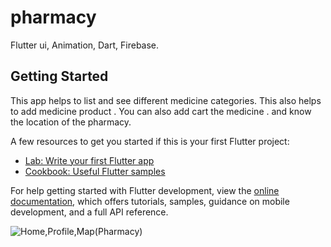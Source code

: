 # pharmacy

Flutter ui, Animation, Dart, Firebase.

## Getting Started

This app helps to list and see different medicine categories. This
also helps to add medicine product . You can also add cart the
medicine . and know the location of the pharmacy.

A few resources to get you started if this is your first Flutter project:

- [Lab: Write your first Flutter app](https://docs.flutter.dev/get-started/codelab)
- [Cookbook: Useful Flutter samples](https://docs.flutter.dev/cookbook)

For help getting started with Flutter development, view the
[online documentation](https://docs.flutter.dev/), which offers tutorials,
samples, guidance on mobile development, and a full API reference.

![Home,Profile,Map(Pharmacy)](https://user-images.githubusercontent.com/95588729/214460094-8d42ea40-7851-4f38-8d0d-5fa261132b35.jpg)

